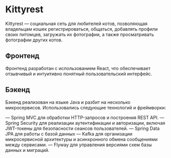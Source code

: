 # Kittyrest
Kittyrest — социальная сеть для любителей котов, позволяющая владельцам кошек регистрироваться, общаться, добавлять профили своих питомцев, загружать их фотографии, а также просматривать фотографии других котов. 

## Фронтенд
Фронтенд разработан с использованием React, что обеспечивает отзывчивый и интуитивно понятный пользовательский интерфейс.

## Бэкенд
Бэкенд реализован на языке Java и разбит на несколько микросервисов. Использовались следующие технологий и фреймворки:

— Spring MVC для обработки HTTP-запросов и построения REST API.
— Spring Security для реализации аутентификации и авторизации, включая JWT-токены для безопасности сеансов пользователей.
— Spring Data JPA для работы с базой данных
— Kafka для организации микросервисной архитектуры и асинхронного обмена сообщениями между сервисами.
— Flyway для управления версиями схем базы данных и миграций.
